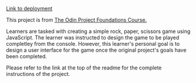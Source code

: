 <a href="https://avearmin.github.io/odin-rock-paper-scissors/">Link to deployment</a>

This project is from <a href="https://www.theodinproject.com/lessons/foundations-rock-paper-scissors">The Odin Project Foundations Course.</a>

Learners are tasked with creating a simple rock, paper, scissors game using JavaScript. The learner was instructed to design the game
to be played completley from the console. However, this learner's personal goal is to design a user interface for the game once the 
original project's goals have been completed.

Please refer to the link at the top of the readme for the complete instructions of the project.

